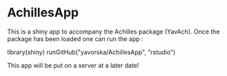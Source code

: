 # AchillesApp

This is a shiny app to accompany the Achilles package (YavAch). Once the package has been loaded one can run the app : 

library(shiny)
runGitHub("yavorska/AchillesApp", "rstudio")

This app will be put on a server at a later date!
